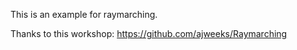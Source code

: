 This is an example for raymarching.

Thanks to this workshop: https://github.com/ajweeks/Raymarching
